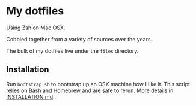 # My dotfiles

Using Zsh on Mac OSX.

Cobbled together from a variety of sources over the years.

The bulk of my dotfiles live under the `files` directory.

## Installation

Run `bootstrap.sh` to bootstrap up an OSX machine how I like it. This script relies on Bash and [Homebrew](http://brew.sh/) and are safe to rerun. More details in [INSTALLATION.md](INSTALLATION.md).
